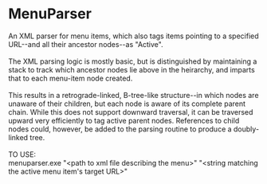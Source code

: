 # MenuParser
An XML parser for menu items, which also tags items pointing to a specified URL--and all their ancestor nodes--as "Active".  
<br/>
The XML parsing logic is mostly basic, but is distinguished by maintaining a stack to track which ancestor nodes lie above in the heirarchy, and imparts that to each menu-item node created.
<br/><br/>
This results in a retrograde-linked, B-tree-like structure--in which nodes are unaware of their children, but each node is aware of its complete parent chain.  While this does not support downward traversal, it can be traversed upward very efficiently to tag active parent nodes.  References to child nodes could, however, be added to the parsing routine to produce a doubly-linked tree. 
<br/><br/>
TO USE:
<br>
menuparser.exe "\<path to xml file describing the menu>" "\<string matching the active menu item's target URL>"
